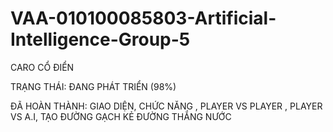 # VAA-010100085803-Artificial-Intelligence-Group-5
CARO CỔ ĐIỂN



TRẠNG THÁI: ĐANG PHÁT TRIỂN (98%) 

ĐÃ HOÀN THÀNH: GIAO DIỆN, CHỨC NĂNG , PLAYER VS PLAYER , PLAYER VS A.I, TẠO ĐƯỜNG GẠCH KẺ ĐƯỜNG THẮNG NƯỚC

